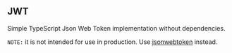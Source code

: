 ## JWT
Simple TypeScript Json Web Token implementation without dependencies.

`NOTE:` it is not intended for use in production. Use <a href="https://github.com/auth0/node-jsonwebtoken">jsonwebtoken</a> instead.
